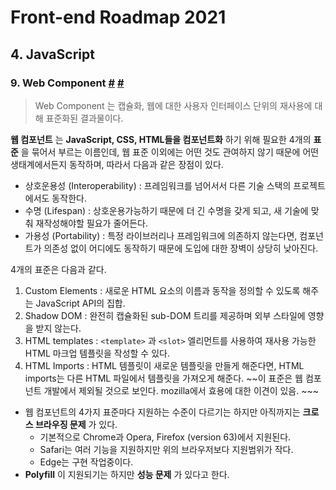 # Front-end Roadmap 2021

## 4. JavaScript

### 9. Web Component [#](https://frontsom.tistory.com/5) [#](https://kyu.io/%ec%9b%b9-%ec%bb%b4%ed%8f%ac%eb%84%8c%ed%8a%b81-keep-calm-and-usetheplatform/)

> Web Component 는 캡슐화, 웹에 대한 사용자 인터페이스 단위의 재사용에 대해 표준화된 결과물이다.

**웹 컴포넌트** 는 **JavaScript, CSS, HTML들을 컴포넌트화** 하기 위해 필요한 4개의 **표준** 을 묶어서 부르는 이름인데, 웹 표준 이외에는 어떤 것도 관여하지 않기 때문에 어떤 생태계에서든지 동작하며, 따라서 다음과 같은 장점이 있다.

- 상호운용성 (Interoperability) : 프레임워크를 넘어서서 다른 기술 스택의 프로젝트에서도 동작한다.
- 수명 (Lifespan) : 상호운용가능하기 때문에 더 긴 수명을 갖게 되고, 새 기술에 맞춰 재작성해야할 필요가 줄어든다.
- 가용성 (Portability) : 특정 라이브러리나 프레임워크에 의존하지 않는다면, 컴포넌트가 의존성 없이 어디에도 동작하기 때문에 도입에 대한 장벽이 상당히 낮아진다.



4개의 표준은 다음과 같다.

1. Custom Elements : 새로운 HTML 요소의 이름과 동작을 정의할 수 있도록 해주는 JavaScript API의 집합.
2. Shadow DOM : 완전히 캡슐화된 sub-DOM 트리를 제공하며 외부 스타일에 영향을 받지 않는다.
3. HTML templates : `<template>` 과 `<slot>` 엘리먼트를 사용하여 재사용 가능한 HTML 마크업 템플릿을 작성할 수 있다.
4. HTML Imports : HTML 템플릿이 새로운 템플릿을 만들게 해준다면, HTML imports는 다른 HTML 파일에서 템플릿을 가져오게 해준다. ~~이 표준은 웹 컴포넌트 개발에서 제외될 것으로 보인다. mozilla에서 효용에 대한 이견이 있음. ~~~



- 웹 컴포넌트의 4가지 표준마다 지원하는 수준이 다르기는 하지만 아직까지는 **크로스 브라우징 문제** 가 있다.
  - 기본적으로 Chrome과 Opera, Firefox (version 63)에서 지원된다.
  - Safari는 여러 기능을 지원하지만 위의 브라우저보다 지원범위가 작다.
  - Edge는 구현 작업중이다.
- **Polyfill** 이 지원되기는 하지만 **성능 문제** 가 있다고 한다.





